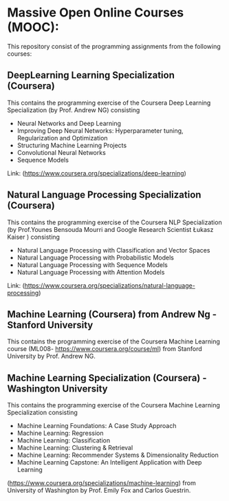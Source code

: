 # Massive Open Online Courses (MOOC):

This repository consist of the programming assignments from the following courses:
## DeepLearning Learning Specialization (Coursera)
This contains the programming exercise of the Coursera Deep Learning Specialization (by Prof. Andrew NG) consisting

 * Neural Networks and Deep Learning
 * Improving Deep Neural Networks: Hyperparameter tuning, Regularization and Optimization
 * Structuring Machine Learning Projects
 * Convolutional Neural Networks
 * Sequence Models

Link: (https://www.coursera.org/specializations/deep-learning)


## Natural Language Processing Specialization (Coursera)
This contains the programming exercise of the Coursera NLP Specialization (by Prof.Younes Bensouda Mourri and Google Research Scientist Łukasz Kaiser ) consisting

* Natural Language Processing with Classification and Vector Spaces
* Natural Language Processing with Probabilistic Models
* Natural Language Processing with Sequence Models
* Natural Language Processing with Attention Models

Link: (https://www.coursera.org/specializations/natural-language-processing)

## Machine Learning (Coursera) from Andrew Ng - Stanford University
This contains the programming exercise of the Coursera Machine Learning course (ML008- https://www.coursera.org/course/ml) from Stanford University by Prof. Andrew NG.


## Machine Learning Specialization (Coursera) - Washington University
This contains the programming exercise of the Coursera Machine Learning Specialization consisting

 * Machine Learning Foundations: A Case Study Approach
 * Machine Learning: Regression
 * Machine Learning: Classification
 * Machine Learning: Clustering & Retrieval
 * Machine Learning: Recommender Systems & Dimensionality Reduction
 * Machine Learning Capstone: An Intelligent Application with Deep Learning
 
(https://www.coursera.org/specializations/machine-learning) from University of Washington by Prof. Emily Fox and Carlos Guestrin.
